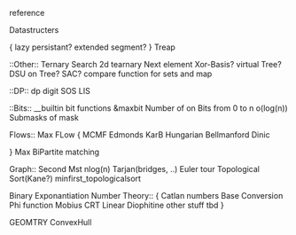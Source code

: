 reference

Datastructers

{
	lazy
	persistant?
	extended segment?
}
Treap

::Other::
Ternary Search
2d tearnary	
Next element
Xor-Basis?
virtual Tree?
DSU on Tree?
SAC?
compare function for sets and map

::DP::
dp digit
SOS
LIS




::Bits::
__builtin bit functions &maxbit
Number of on Bits from 0 to n o(log(n)) 
Submasks of mask



Flows::
Max FLow
{
	MCMF
	Edmonds KarB
	Hungarian
	Bellmanford
	Dinic

}
Max BiPartite matching
	

Graph::
Second Mst nlog(n)
Tarjan(bridges, ..)
Euler tour
Topological Sort(Kane?)
minfirst_topologicalsort


Binary Exponantiation
Number Theory::
{
	Catlan numbers
	Base Conversion
	Phi function
	Mobius
	CRT
	Linear Diophitine
	other stuff
	tbd
}


GEOMTRY
ConvexHull



